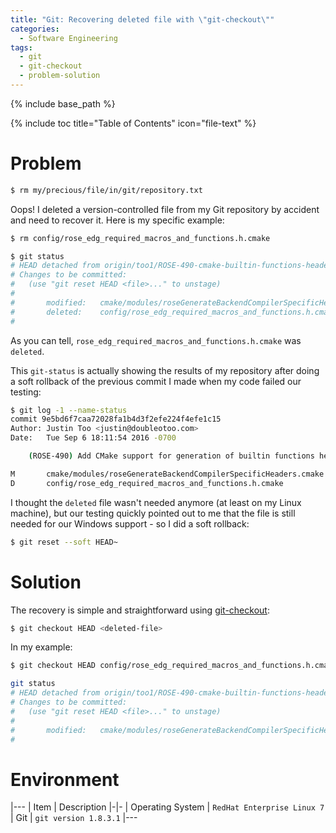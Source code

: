 ```yaml
---
title: "Git: Recovering deleted file with \"git-checkout\""
categories:
  - Software Engineering
tags:
  - git
  - git-checkout
  - problem-solution
---
```


{% include base_path %}

{% include toc title="Table of Contents" icon="file-text" %}

# Problem
```bash
$ rm my/precious/file/in/git/repository.txt
```

Oops! I deleted a version-controlled file from my Git repository by accident and need to recover it. Here is my specific example:

```bash
$ rm config/rose_edg_required_macros_and_functions.h.cmake

$ git status
# HEAD detached from origin/too1/ROSE-490-cmake-builtin-functions-header-file
# Changes to be committed:
#   (use "git reset HEAD <file>..." to unstage)
#
#       modified:   cmake/modules/roseGenerateBackendCompilerSpecificHeaders.cmake
#       deleted:    config/rose_edg_required_macros_and_functions.h.cmake
#
```

As you can tell, `rose_edg_required_macros_and_functions.h.cmake` was `deleted`.

This `git-status` is actually showing the results of my repository after doing a soft rollback of the previous commit I made when my code failed our testing:

```bash
$ git log -1 --name-status
commit 9e5bd6f7caa72028fa1b4d3f2efe224f4efe1c15
Author: Justin Too <justin@doubleotoo.com>
Date:   Tue Sep 6 18:11:54 2016 -0700

    (ROSE-490) Add CMake support for generation of builtin functions header file

M       cmake/modules/roseGenerateBackendCompilerSpecificHeaders.cmake
D       config/rose_edg_required_macros_and_functions.h.cmake
```

I thought the `deleted` file wasn't needed anymore (at least on my Linux machine), but our testing quickly pointed out to me that the file is still needed for our Windows support - so I did a soft rollback:

```bash
$ git reset --soft HEAD~
```

<!--more-->

# Solution
The recovery is simple and straightforward using [git-checkout](https://git-scm.com/docs/git-checkout):

```bash
$ git checkout HEAD <deleted-file>
```

In my example:

```bash
$ git checkout HEAD config/rose_edg_required_macros_and_functions.h.cmake

git status
# HEAD detached from origin/too1/ROSE-490-cmake-builtin-functions-header-file
# Changes to be committed:
#   (use "git reset HEAD <file>..." to unstage)
#
#       modified:   cmake/modules/roseGenerateBackendCompilerSpecificHeaders.cmake
#
```

# Environment

|---
| Item | Description
|-|-
| Operating System | `RedHat Enterprise Linux 7`
| Git | `git version 1.8.3.1`
|---
